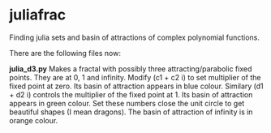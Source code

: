 # juliafrac
Finding julia sets and basin of attractions of complex polynomial functions.

There are the following files now:

**julia_d3.py**
Makes a fractal with possibly three attracting/parabolic fixed points. They are at 0, 1 and infinity. Modify (c1 + c2 i) to set multiplier of the fixed point at zero. Its basin of attraction appears in blue colour. Similary (d1 + d2 i) controls the multiplier of the fixed point at 1. Its basin of attraction appears in green colour. Set these numbers close the unit circle to get beautiful shapes (I mean dragons). The basin of attraction of infinity is in orange colour.

